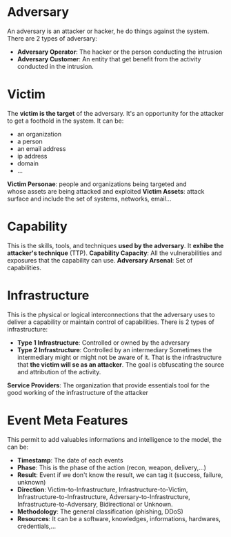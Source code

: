 # Adversary
An adversary is an attacker or hacker, he do things against the system.
There are 2 types of adversary:
- **Adversary Operator**: The hacker or the person conducting the intrusion
- **Adversary Customer**: An entity that get benefit from the activity conducted in the intrusion.
# Victim
The **victim is the target** of the adversary. It's an opportunity for the attacker to get a foothold in the system. It can be:
- an organization
- a person
- an email address
- ip address
- domain
- ...

**Victim Personae**: people and organizations being targeted and whose assets are being attacked and exploited
**Victim Assets**: attack surface and include the set of systems, networks, email...
# Capability
This is the skills, tools, and techniques **used by the adversary**. It **exhibe the attacker's technique** (TTP).
**Capability Capacity**: All the vulnerabilities and exposures that the capability can use.
**Adversary Arsenal**: Set of capabilities.
# Infrastructure
This is the physical or logical interconnections that the adversary uses to deliver a capability or maintain control of capabilities.
There is 2 types of infrastructure:
- **Type 1 Infrastructure**: Controlled or owned by the adversary
- **Type 2 Infrastructure**: Controlled by an intermediary Sometimes the intermediary might or might not be aware of it. That is the infrastructure that **the victim will se as an attacker**. The goal is obfuscating the source and attribution of the activity.

**Service Providers**: The organization that provide essentials tool for the good working of the infrastructure of the attacker
# Event Meta Features
This permit to add valuables informations and intelligence to the model, the can be:
- **Timestamp**: The date of each events
- **Phase**: This is the phase of the action (recon, weapon, delivery,...)
- **Result**: Event if we don't know the result, we can tag it (success, failure, unknown)
- **Direction**: Victim-to-Infrastructure, Infrastructure-to-Victim, Infrastructure-to-Infrastructure, Adversary-to-Infrastructure, Infrastructure-to-Adversary, Bidirectional or Unknown.
- **Methodology**: The general classification (phishing, DDoS)
- **Resources**: It can be a software, knowledges, informations, hardwares, credentials,... 
